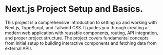 # Next.js Project Setup and Basics.

This project is a comprehensive introduction to setting up and working with Next.js, TypeScript, and Tailwind CSS. 
It guides you through creating a modern web application with reusable components, routing, API integration, and proper project structure. 
The project covers fundamental concepts from initial setup to building interactive components and fetching data from external APIs